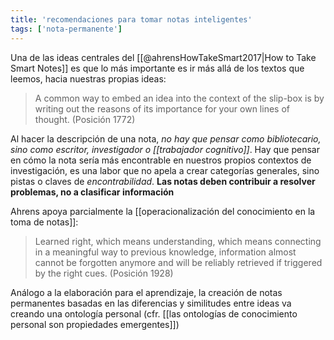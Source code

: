 ```yaml
---
title: 'recomendaciones para tomar notas inteligentes'
tags: ['nota-permanente']
---
```


Una de las ideas centrales del [[@ahrensHowTakeSmart2017|How to Take Smart Notes]] es que lo más importante es ir más allá de los textos que leemos, hacia nuestras propias ideas:

> A common way to embed an idea into the context of the slip-box is by writing out the reasons of its importance for your own lines of thought. (Posición 1772)

Al hacer la descripción de una nota, *no hay que pensar como bibliotecario, sino como escritor, investigador o [[trabajador cognitivo]]*. Hay que pensar en cómo la nota sería más encontrable en nuestros propios contextos de investigación, es una labor que no apela a crear categorías generales, sino pistas o claves de *encontrabilidad*. **Las notas deben contribuir a resolver problemas, no a clasificar información**

Ahrens apoya parcialmente la [[operacionalización del conocimiento en la toma de notas]]:

> Learned right, which means understanding, which means connecting in a meaningful way to previous knowledge, information almost cannot be forgotten anymore and will be reliably retrieved if triggered by the right cues. (Posición 1928)

Análogo a la elaboración para el aprendizaje, la creación de notas permanentes basadas en las diferencias y similitudes entre ideas va creando una ontología personal (cfr. [[las ontologías de conocimiento personal son propiedades emergentes]])
